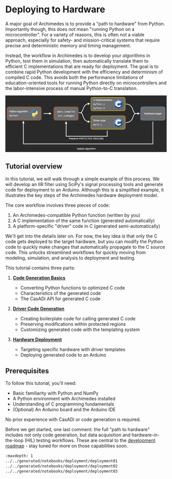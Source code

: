 # Deploying to Hardware

A major goal of Archimedes is to provide a "path to hardware" from Python.  Importantly though, this does _not_ mean "running Python on a microcontroller".  For a variety of reasons, this is often not a viable approach, especially for safety- and mission-critical systems that require precise and deterministic memory and timing management.

Instead, the workflow in Archimedes is to develop your _algorithms_ in Python, test them in simulation, then automatically translate them to efficient C implementations that are ready for deployment.
The goal is to combine rapid Python development with the efficiency and determinism of compiled C code.
This avoids both the performance limitations of education-oriented tools for running Python directly on microcontrollers and the labor-intensive process of manual Python-to-C translation.

<img src="_static/deployment_workflow.png" alt="deployment_workflow" width="600"/>

## Tutorial overview

In this tutorial, we will walk through a simple example of this process.  We will develop an IIR filter using SciPy's signal processing tools and generate code for deployment to an Arduino.  Although this is a simplified example, it illustrates the key steps of the Archimedes hardware deployment model.

The core workflow involves three pieces of code:

1. An Archimedes-compatible Python function (written by you)
2. A C implementation of the same function (generated automatically)
3. A platform-specific "driver" code in C (generated semi-automatically)

We'll get into the details later on.  For now, the key idea is that only the C code gets deployed to the target hardware, but you can modify the Python code to quickly make changes that automatically propagate to the C source code. This unlocks streamlined workflows for quickly moving from modeling, simulation, and analysis to deployment and testing.

This tutorial contains three parts:

1. [**Code Generation Basics**](../../generated/notebooks/deployment/deployment01)
    - Converting Python functions to optimized C code
    - Characteristics of the generated code
    - The CasADi API for generated C code

2. [**Driver Code Generation**](../../generated/notebooks/deployment/deployment02)
    - Creating boilerplate code for calling generated C code
    - Preserving modifications within protected regions
    - Customizing generated code with the templating system

3. [**Hardware Deployment**](../../generated/notebooks/deployment/deployment03)
    - Targeting specific hardware with driver templates
    - Deploying generated code to an Arduino

## Prerequisites

To follow this tutorial, you'll need:
- Basic familiarity with Python and NumPy
- A Python environment with Archimedes installed
- Understanding of C programming fundamentals
- (Optional) An Arduino board and the Arduino IDE

No prior experience with CasADi or code generation is required.

Before we get started, one last comment: the full "path to hardware" includes not only code generation, but data acquisition and hardware-in-the-loop (HIL) testing workflows.  These are central to the [development roadmap](../../roadmap.md) - stay tuned for more on those capabilities soon.


```{toctree}
:maxdepth: 1
../../generated/notebooks/deployment/deployment01
../../generated/notebooks/deployment/deployment02
../../generated/notebooks/deployment/deployment03
   
```